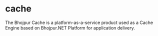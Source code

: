 # cache
The Bhojpur Cache is a platform-as-a-service product used as a Cache Engine based on Bhojpur.NET Platform for application delivery.

